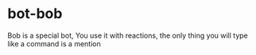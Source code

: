 # bot-bob
Bob is a special bot, You use it with reactions, the only thing you will type like a command is a mention
